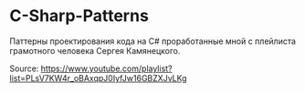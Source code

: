 # C-Sharp-Patterns
Паттерны проектирования кода на C# проработанные мной с плейлиста грамотного человека Сергея Камянецкого.

Source: https://www.youtube.com/playlist?list=PLsV7KW4r_oBAxqpJ0IyfJw16GBZXJvLKg
